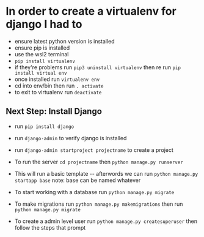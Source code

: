 # In order to create a virtualenv for django I had to

- ensure latest python version is installed
- ensure pip is installed
- use the wsl2 terminal
- `pip install virtualenv`
- if they're problems run `pip3 uninstall virtualenv` then re run `pip install virtual env`
- once installed run `virtualenv env`
- cd into env/bin then run `. activate`
- to exit to virtualenv run `deactivate`

## Next Step: Install Django

- run `pip install django`
- run `django-admin` to verify django is installed
- run `django-admin startproject projectname` to create a project

- To run the server `cd projectname` then `python manage.py runserver`
- This will run a basic template -- afterwords we can run `python manage.py startapp base` note: base can be named whatever

- To start working with a database run `python manage.py migrate`

- To make migrations run `python manage.py makemigrations` then run `python manage.py migrate`
- To create a admin level user run `python manage.py createsuperuser` then follow the steps that prompt

